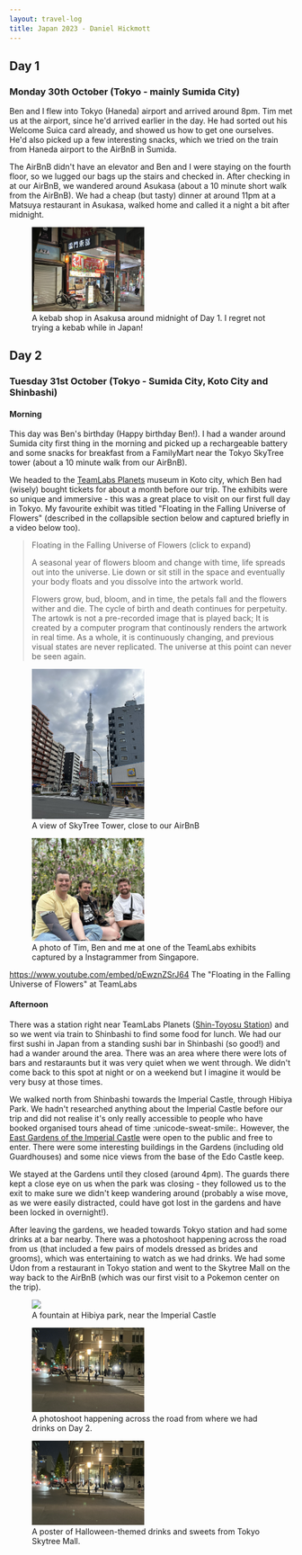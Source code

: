 ```yaml
---
layout: travel-log
title: Japan 2023 - Daniel Hickmott
---
```


## Day 1 

### Monday 30th October (Tokyo - mainly Sumida City)

Ben and I flew into Tokyo (Haneda) airport and arrived around 8pm. 
Tim met us at the airport, since he'd arrived earlier in the day.
He had sorted out his Welcome Suica card already, and showed us how to get one ourselves. 
He'd also picked up a few interesting snacks, which we tried on the train from Haneda airport to the AirBnB in Sumida.

The AirBnB didn't have an elevator and Ben and I were staying on the fourth floor, so we lugged our bags up the stairs and checked in.
After checking in at our AirBnB, we wandered around Asukasa (about a 10 minute short walk from the AirBnB). 
We had a cheap (but tasty) dinner at around 11pm at a Matsuya restaurant in Asukasa, walked home and called it a night a bit after midnight.

<figure>
    <img src="images/asakusa_kebab.jpg" style="max-width: 200px">
    <figcaption>A kebab shop in Asakusa around midnight of Day 1. I regret not trying a kebab while in Japan!</figcaption>
</figure>

## Day 2 

### Tuesday 31st October (Tokyo - Sumida City, Koto City and Shinbashi)

#### Morning

This day was Ben's birthday (Happy birthday Ben!). 
I had a wander around Sumida city first thing in the morning and picked up a rechargeable battery and some snacks for breakfast from a FamilyMart near the Tokyo SkyTree tower (about a 10 minute walk from our AirBnB).

We headed to the [TeamLabs Planets]() museum in Koto city, which Ben had (wisely) bought tickets for about a month before our trip. 
The exhibits were so unique and immersive - this was a great place to visit on our first full day in Tokyo.
My favourite exhibit was titled "Floating in the Falling Universe of Flowers" (described in the collapsible section below and captured briefly in a video below too).

> Floating in the Falling Universe of Flowers (click to expand)
> 
> A seasonal year of flowers bloom and change with time, life spreads out into the universe.
> Lie down or sit still in the space and eventually your body floats and you dissolve into the artwork world.
>
> Flowers grow, bud, bloom, and in time, the petals fall and the flowers wither and die. 
> The cycle of birth and death continues for perpetuity.
> The artowk is not a pre-recorded image that is played back; It is created by a computer program that continously renders the artwork in real time. As a whole, it is continuously changing, and previous visual states are never replicated. The universe at this point can never be seen again.

<figure>
    <img src="images/sumida_skytree.jpg" style="max-width: 200px">
    <figcaption>A view of SkyTree Tower, close to our AirBnB</figcaption>
</figure>

<figure>
    <img src="images/teamlab_trio.jpg" style="max-width: 200px">
    <figcaption>A photo of Tim, Ben and me at one of the TeamLabs exhibits captured by a Instagrammer from Singapore.</figcaption>
</figure>

https://www.youtube.com/embed/pEwznZSrJ64
The "Floating in the Falling Universe of Flowers" at TeamLabs

#### Afternoon

There was a station right near TeamLabs Planets ([Shin-Toyosu Station](https://www.google.com/maps/place/Shin-Toyosu+Sta./@35.6488721,139.7909563,16.59z/data=!4m14!1m7!3m6!1s0x60188908e728e749:0x6de450c94bd3d622!2steamLab+Planets!8m2!3d35.6491207!4d139.7897739!16s%2Fg%2F11ghxr0p5m!3m5!1s0x601889976d9833b5:0x13a47c7d3116ff75!8m2!3d35.6487318!4d139.7901697!16s%2Fm%2F02vmjgw?entry=ttu)) and so we went via train to Shinbashi to find some food for lunch.
We had our first sushi in Japan from a standing sushi bar in Shinbashi (so good!) and had a wander around the area.
There was an area where there were lots of bars and restaraunts but it was very quiet when we went through.
We didn't come back to this spot at night or on a weekend but I imagine it would be very busy at those times.

We walked north from Shinbashi towards the Imperial Castle, through Hibiya Park.
We hadn't researched anything about the Imperial Castle before our trip and did not realise it's only really accessible to people who have booked organised tours ahead of time :unicode-sweat-smile:.
However, the [East Gardens of the Imperial Castle](https://www.google.com/maps/place/The+East+Gardens+of+the+Imperial+Palace/@35.6867824,139.7545696,17z/data=!3m1!4b1!4m6!3m5!1s0x60188c13425af13d:0xa31b000a35db03f9!8m2!3d35.6867824!4d139.7571445!16s%2Fm%2F0nbczmq?entry=ttu) were open to the public and free to enter.
There were some interesting buildings in the Gardens (including old Guardhouses) and some nice views from the base of the Edo Castle keep.

We stayed at the Gardens until they closed (around 4pm).
The guards there kept a close eye on us when the park was closing - they followed us to the exit to make sure we didn't keep wandering around (probably a wise move, as we were easily distracted, could have got lost in the gardens and have been locked in overnight!).

After leaving the gardens, we headed towards Tokyo station and had some drinks at a bar nearby. 
There was a photoshoot happening across the road from us (that included a few pairs of models dressed as brides and grooms), which was entertaining to watch as we had drinks.
We had some Udon from a restaurant in Tokyo station and went to the Skytree Mall on the way back to the AirBnB (which was our first visit to a Pokemon center on the trip).

<figure>
    <img src="images/tokyo_park_fountain.jpg" style="max-width: 200px">
    <figcaption>A fountain at Hibiya park, near the Imperial Castle</figcaption>
</figure>

<figure>
    <img src="images/tokyo_photoshoot.jpg" style="max-width: 200px">
    <figcaption>A photoshoot happening across the road from where we had drinks on Day 2.</figcaption>
</figure>

<figure>
    <img src="images/tokyo_photoshoot.jpg" style="max-width: 200px">
    <figcaption>A poster of Halloween-themed drinks and sweets from Tokyo Skytree Mall.</figcaption>
</figure>

